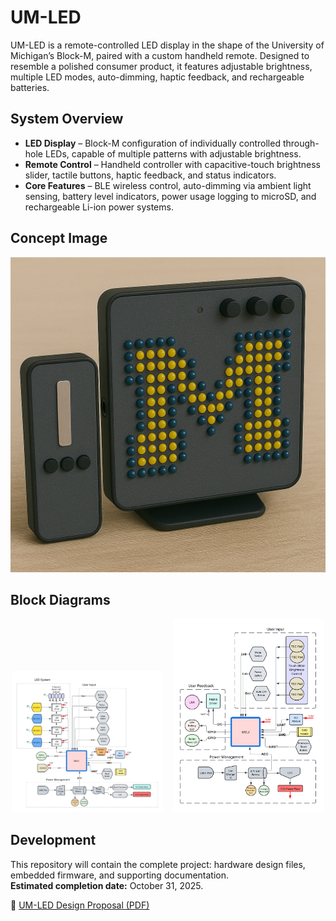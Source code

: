 # UM-LED

UM-LED is a remote-controlled LED display in the shape of the University of Michigan’s Block-M, paired with a custom handheld remote. Designed to resemble a polished consumer product, it features adjustable brightness, multiple LED modes, auto-dimming, haptic feedback, and rechargeable batteries.

## System Overview

- **LED Display** – Block-M configuration of individually controlled through-hole LEDs, capable of multiple patterns with adjustable brightness.  
- **Remote Control** – Handheld controller with capacitive-touch brightness slider, tactile buttons, haptic feedback, and status indicators.  
- **Core Features** – BLE wireless control, auto-dimming via ambient light sensing, battery level indicators, power usage logging to microSD, and rechargeable Li-ion power systems.

## Concept Image

<img src="https://raw.githubusercontent.com/zachmilan/UM-LED/main/images/final_proto_img.png" alt="UM-LED concept / prototype image" width="600" />

## Block Diagrams

<p align="center">
  <img src="https://raw.githubusercontent.com/zachmilan/UM-LED/main/images/Display%20Block%20Diagram%20(2).png" alt="Display block diagram" width="48%" />
  &nbsp;&nbsp;
  <img src="https://raw.githubusercontent.com/zachmilan/UM-LED/main/images/Remote%20Block%20Diagram%20(2).png" alt="Remote block diagram" width="48%" />
</p>

## Development

This repository will contain the complete project: hardware design files, embedded firmware, and supporting documentation.  
**Estimated completion date:** October 31, 2025.

📄 <a href="https://raw.githubusercontent.com/zachmilan/UM-LED/main/UM-LED%20Design%20Proposal.pdf" target="_blank" rel="noopener">UM-LED Design Proposal (PDF)</a>
